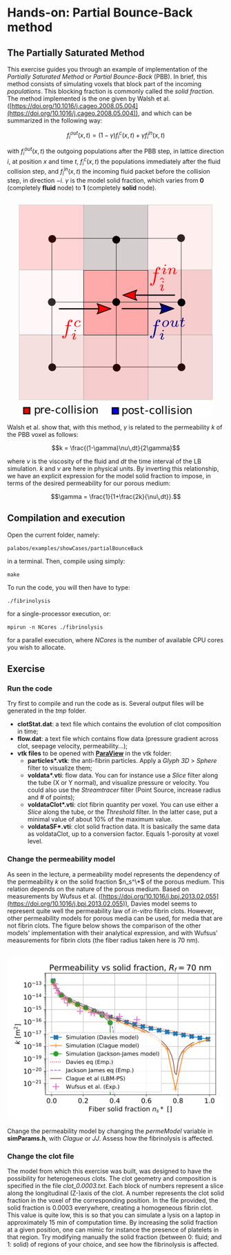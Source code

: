 # Hands-on: Partial Bounce-Back method

<script type="text/x-mathjax-config">
  MathJax.Hub.Config({
    tex2jax: {
      inlineMath: [ ['$','$'], ["\\(","\\)"] ],
      processEscapes: true
    }
  });
</script>

## The Partially Saturated Method

This exercise guides you through an example of implementation of the *Partially Saturated Method* or *Partial Bounce-Back* (PBB). In brief, this method consists of simulating voxels that block part of the incoming *populations*. This blocking fraction is commonly called the *solid fraction*.
The method implemented is the one given by Walsh et al. ([https://doi.org/10.1016/j.cageo.2008.05.004](https://doi.org/10.1016/j.cageo.2008.05.004)), and which can be summarized in the following way: 

```math
f_i^{out}(x,t) = (1-\gamma)f_i^c(x,t) + \gamma f_{\hat{i}}^{in}(x,t)
```
with $`f_i^{out}(x,t)`$ the outgoing populations after the PBB step, in lattice direction $`i`$, at position $`x`$ and time $`t`$, $`f_i^c(x,t)`$ the populations immediately after the fluid collision step, and $`f_{\hat{i}}^{in}(x,t)`$ the incoming fluid packet before the collision step, in direction $`-i`$. $`\gamma`$ is the model solid fraction, which varies from **0** (completely **fluid** node) to **1** (completely **solid** node). 
<center>
<br/>
<img alt="PBB voxel" src="./img/PBBVoxel.png" title="PBB voxel"/>
<br/>
</center>

Walsh et al. show that, with this method, $`\gamma`$ is related to the permeability $`k`$ of the PBB voxel as follows:
```math
k = \frac{(1-\gamma)\nu\,dt}{2\gamma}
```
where $`\nu`$ is the viscosity of the fluid and $`dt`$ the time interval of the LB simulation. $`k`$ and $`\nu`$ are here in physical units.
By inverting this relationship, we have an explicit expression for the model solid fraction to impose, in terms of the desired permeability for our porous medium:
```math
\gamma = \frac{1}{1+\frac{2k}{\nu\,dt}}.
```

## Compilation and execution

Open the current folder, namely:

	palabos/examples/showCases/partialBounceBack
	
in a terminal. Then, compile using simply:

	make
To run the code, you will then have to type:
	
	./fibrinolysis

for a single-processor execution, or:

	mpirun -n NCores ./fibrinolysis

for a parallel execution, where *NCores* is the number of available CPU cores you wish to allocate.

## Exercise
### Run the code
Try first to compile and run the code as is. Several output files will be generated in the *tmp* folder.

- **clotStat.dat**: a text file which contains the evolution of clot composition in time;
- **flow.dat**: a text file which contains flow data (pressure gradient across clot, seepage velocity, permeability...);
- **vtk files** to be opened with **[ParaView](https://www.paraview.org/)** in the vtk folder:
	- **particles\*.vtk**: the anti-fibrin particles. Apply a *Glyph 3D* > *Sphere* filter to visualize them;
	- **voldata\*.vti**: flow data. You can for instance use a *Slice* filter along the tube (X or Y normal), and visualize pressure or velocity. You could also use the *Streamtracer* filter (Point Source, increase radius and # of points);
	- **voldataClot\*.vti**: clot fibrin quantity per voxel. You can use either a *Slice* along the tube, or the *Threshold* filter. In the latter case, put a minimal value of about 10% of the maximum value.
	- **voldataSF\*.vti**: clot solid fraction data. It is basically the same data as voldataClot, up to a conversion factor. Equals 1-porosity at voxel level.

### Change the permeability model
As seen in the lecture, a permeability model represents the dependency of the permeability $`k`$ on the solid fraction  $`n_s^\*`$ of the porous medium. This relation depends on the nature of the porous medium. 
Based on measurements by Wufsus et al. ([https://doi.org/10.1016/j.bpj.2013.02.055](https://doi.org/10.1016/j.bpj.2013.02.055)), Davies model seems to represent quite well the permeability law of *in-vitro* fibrin clots. However, other permeability models for porous media can be used, for media that are not fibrin clots.
The figure below shows the comparison of the other models' implementation with their analytical expression, and with Wufsus' measurements for fibrin clots (the fiber radius taken here is 70 nm).

<center>
<br/>
<img alt="Permeability models" src="./img/PermeModels.png" title="Permeability models implemented"/>
<br/>
</center>

Change the permeability model by changing the *permeModel* variable in **simParams.h**, with *Clague* or *JJ*. Assess how the fibrinolysis is affected.

### Change the clot file
The model from which this exercise was built, was designed to have the possibility for heterogeneous clots. The clot geometry and composition is specified in the file *clot_0.0003.txt*. Each block of numbers represent a slice along the longitudinal (Z-)axis of the clot. A number represents the clot solid fraction in the voxel of the corresponding position. In the file provided, the solid fraction is 0.0003 everywhere, creating a homogeneous fibrin clot. This value is quite low, this is so that you can simulate a lysis on a laptop in approximately 15 min of computation time.
By increasing the solid fraction at a given position, one can mimic for instance the presence of platelets in that region.
Try modifying manually the solid fraction (between 0: fluid; and 1: solid) of regions of your choice, and see how the fibrinolysis is affected.
